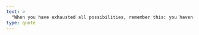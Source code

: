 ```yaml
---
text: >
  "When you have exhausted all possibilities, remember this: you haven't." - Thomas Edison
type: quote
---
```

